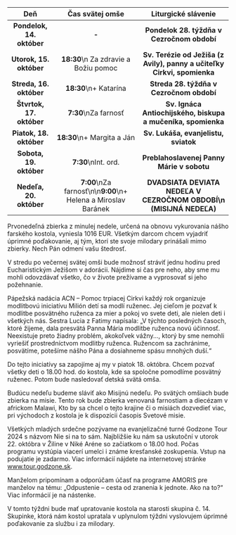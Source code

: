 <!-- title: "Informácie o omšiach - 13. - 20. október" -->
<!-- date: "2024-10-13" -->

<!-- table-setup wrapStyle=row; wrapOn=max-width:767px; wrapHideHeader=true -->
| Deň | Čas svätej omše | Liturgické slávenie |
| :---: | :---: | :---: |
| **Pondelok, 14. október** | **-** | **Pondelok 28. týždňa v Cezročnom období** |
| **Utorok, 15. október** | **18:30**\n Za zdravie a Božiu pomoc | **Sv. Terézie od Ježiša (z Avily), panny a učiteľky Cirkvi, spomienka** |
| **Streda, 16. október** | **18:30**\n+ Katarína  | **Streda 28. týždňa v Cezročnom období** |
| **Štvrtok, 17. október** | **7:30**\nZa farnosť | **Sv. Ignáca Antiochijského, biskupa a mučeníka, spomienka** |
| **Piatok, 18. október** | **18:30**\n+ Margita a Ján  | **Sv. Lukáša, evanjelistu, sviatok** |
| **Sobota, 19. október** | **7:30**\nInt. ord. | **Preblahoslavenej Panny Márie v sobotu** |
| **Nedeľa, 20. október** | **7:00**\nZa farnosť\n\n**9:00**\n+ Helena a Miroslav Baránek | **DVADSIATA DEVIATA NEDEĽA V CEZROČNOM OBDOBÍ\n (MISIJNÁ NEDEĽA)** |

Prvonedeľná zbierka z minulej nedele, určená na obnovu vykurovania nášho farského kostola, vyniesla 1016 EUR. Všetkým darcom chcem vyjadriť úprimné poďakovanie, aj tým, ktorí ste svoje milodary prinášali mimo zbierky. Nech Pán odmení vašu štedrosť. 

V stredu po večernej svätej omši bude možnosť stráviť jednu hodinu pred Eucharistickým Ježišom v adorácii. Nájdime si čas pre neho, aby sme mu mohli odovzdávať všetko, čo v živote prežívame a vyprosovať si  jeho požehnanie. 

Pápežská nadácia ACN – Pomoc trpiacej Cirkvi každý rok organizuje modlitbovú iniciatívu Milión detí sa modlí ruženec. Jej cieľom je pozvať k modlitbe posvätného ruženca za mier a pokoj vo svete deti, ale nielen deti i všetkých nás. Sestra Lucia z Fatimy napísala: „V týchto posledných časoch, ktoré žijeme, dala presvätá Panna Mária modlitbe ruženca novú účinnosť. Neexistuje preto žiadny problém, akokoľvek vážny..., ktorý by sme nemohli vyriešiť prostredníctvom modlitby ruženca. Ružencom sa zachránime, posvätíme, potešíme nášho Pána a dosiahneme spásu mnohých duší.“

Do tejto iniciatívy sa zapojíme aj my v piatok 18. októbra. Chcem pozvať všetky deti o 18.00 hod. do kostola, kde sa spoločne pomodlíme posvätný ruženec. Potom bude nasledovať detská svätá omša. 

Budúcu nedeľu budeme sláviť ako Misijnú nedeľu. Po svätých omšiach bude zbierka na misie. Tento rok bude zbierka venovaná farnostiam a diecézam v africkom Malawi, Kto by sa chcel o tejto krajine či o misiách dozvedieť viac, pri východoch z kostola je k dispozícii časopis Svetové misie.

Všetkých mladých srdečne pozývame na evanjelizačné turné Godzone Tour 2024 s názvom Nie si na to sám. Najbližšie ku nám sa uskutoční v utorok 22. októbra v Žiline v Niké Aréne so začiatkom o 18.00 hod. Počas programu vystúpia viacerí umelci i známe kresťanské zoskupenia. Vstup na podujatie je zadarmo. Viac informácií nájdete na internetovej stránke www.tour.godzone.sk.

Manželom pripomínam a odporúčam účasť na programe AMORIS pre manželov na tému: „Odpustenie – cesta od zranenia k jednote. Ako na to?“ Viac informácií je na nástenke.

V tomto týždni bude mať upratovanie kostola na starosti skupina č. 14. Skupinke, ktorá nám kostol upratala v uplynulom týždni vyslovujem úprimné poďakovanie za službu i za milodary.
